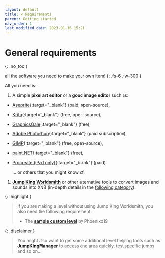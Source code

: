 ```yaml
---
layout: default
title: ✔ Requirements
parent: Getting started
nav_order: 1
last_modified_date: 2023-01-16 15:21
---
```


# General requirements
{: .no_toc }

all the software you need to make your own item!<!-- more -->
{: .fs-6 .fw-300 }

All you need is:
1. A simple **pixel art editor** or a **good image editor** such as:
  - [Aseprite](https://www.aseprite.org/){:target="_blank"} (paid, open-source),
  - [Krita](https://krita.org/){:target="_blank"} (free, open-source),
  - [GraphicsGale](https://graphicsgale.com/us/){:target="_blank"} (free),
  - [Adobe Photoshop](https://www.adobe.com/products/photoshop.html){:target="_blank"} (paid subscription),
  - [GIMP](https://www.gimp.org/){:target="_blank"} (free, open-source),
  - [paint.NET](https://www.getpaint.net/){:target="_blank"} (free),
  - [Procreate (iPad only)](https://procreate.com){:target="_blank"} (paid)
  
    ... or others that you might know of.
1. [**Jump King Worldsmith**](/tools/worldsmith) or other alternative tools to convert images and sounds into XNB (in-depth details in the [following category](/tools/alternatives/)).

{: .highlight }
> If you are making a level without using Jump King Worldsmith, you also need the following requirement:
> - The [__sample custom level__]() by Phoenixx19

{: .disclaimer }
> You might also want to get some additional level helping tools such as [**JumpKingManager**](/tools/map-tools/jumpkingmanager) to access one area quickly, test specific jumps and so on...